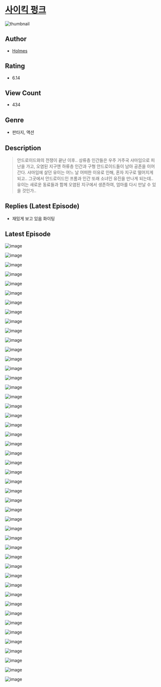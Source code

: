 # [사이킥 펑크](https://comic.naver.com/challenge/list?titleId=810211)
![thumbnail](https://image-comic.pstatic.net/user_contents_data/challenge_comic/2023/05/23/354772/upload_7089852613447137337_480x623.jpeg)

## Author
- [Holmes](https://comic.naver.com/artistTitle?id=354772)

## Rating
- 6.14

## View Count
- 434

## Genre
- 판타지, 액션

## Description
> 안드로이드와의 전쟁이 끝난 이후.. 상류층 인간들은 우주 거주국 샤마임으로 피난을 가고, 오염된 지구엔 하류층 인간과 구형 안드로이드들이 남아 공존을 이어간다. 샤마임에 살던 유이는 어느 날 어떠한 이유로 인해, 혼자 지구로 떨어지게 되고.. 그곳에서 안드로이드인 프롬과 인간 또래 소녀인 유진을 만나게 되는데.. 유이는 새로운 동료들과 함께 오염된 지구에서 생존하여, 엄마를 다시 만날 수 있을 것인가..

## Replies (Latest Episode)
- 재밌게 보고 있음 화이팅

## Latest Episode
![image](https://image-comic.pstatic.net/user_contents_data/challenge_comic/2023/05/23/354772/upload_3545240438453908579.jpeg)

![image](https://image-comic.pstatic.net/user_contents_data/challenge_comic/2023/05/23/354772/upload_7220508476948177508.jpeg)

![image](https://image-comic.pstatic.net/user_contents_data/challenge_comic/2023/05/23/354772/upload_3847026491698197042.jpeg)

![image](https://image-comic.pstatic.net/user_contents_data/challenge_comic/2023/05/23/354772/upload_3978145443663197491.jpeg)

![image](https://image-comic.pstatic.net/user_contents_data/challenge_comic/2023/05/23/354772/upload_7306356137198707811.jpeg)

![image](https://image-comic.pstatic.net/user_contents_data/challenge_comic/2023/05/23/354772/upload_7220168719248602162.jpeg)

![image](https://image-comic.pstatic.net/user_contents_data/challenge_comic/2023/05/23/354772/upload_7306356352852701747.jpeg)

![image](https://image-comic.pstatic.net/user_contents_data/challenge_comic/2023/05/23/354772/upload_3616443502392719716.jpeg)

![image](https://image-comic.pstatic.net/user_contents_data/challenge_comic/2023/05/23/354772/upload_3760566407736341557.jpeg)

![image](https://image-comic.pstatic.net/user_contents_data/challenge_comic/2023/05/23/354772/upload_4049635706878112563.jpeg)

![image](https://image-comic.pstatic.net/user_contents_data/challenge_comic/2023/05/23/354772/upload_7149527498942996788.jpeg)

![image](https://image-comic.pstatic.net/user_contents_data/challenge_comic/2023/05/23/354772/upload_3559304072654960741.jpeg)

![image](https://image-comic.pstatic.net/user_contents_data/challenge_comic/2023/05/23/354772/upload_3472663664521404982.jpeg)

![image](https://image-comic.pstatic.net/user_contents_data/challenge_comic/2023/05/23/354772/upload_7076056825413001784.jpeg)

![image](https://image-comic.pstatic.net/user_contents_data/challenge_comic/2023/05/23/354772/upload_7377799100797170529.jpeg)

![image](https://image-comic.pstatic.net/user_contents_data/challenge_comic/2023/05/23/354772/upload_7219660770780406325.jpeg)

![image](https://image-comic.pstatic.net/user_contents_data/challenge_comic/2023/05/23/354772/upload_3703428074037327414.jpeg)

![image](https://image-comic.pstatic.net/user_contents_data/challenge_comic/2023/05/23/354772/upload_4135772518100788274.jpeg)

![image](https://image-comic.pstatic.net/user_contents_data/challenge_comic/2023/05/23/354772/upload_4121975859013104438.jpeg)

![image](https://image-comic.pstatic.net/user_contents_data/challenge_comic/2023/05/23/354772/upload_7220504087492113207.jpeg)

![image](https://image-comic.pstatic.net/user_contents_data/challenge_comic/2023/05/23/354772/upload_7292234031476991286.jpeg)

![image](https://image-comic.pstatic.net/user_contents_data/challenge_comic/2023/05/23/354772/upload_7365466101454878050.jpeg)

![image](https://image-comic.pstatic.net/user_contents_data/challenge_comic/2023/05/23/354772/upload_7003438494201754421.jpeg)

![image](https://image-comic.pstatic.net/user_contents_data/challenge_comic/2023/05/23/354772/upload_4123382116386158949.jpeg)

![image](https://image-comic.pstatic.net/user_contents_data/challenge_comic/2023/05/23/354772/upload_3702634205103141424.jpeg)

![image](https://image-comic.pstatic.net/user_contents_data/challenge_comic/2023/05/23/354772/upload_3473740292599919156.jpeg)

![image](https://image-comic.pstatic.net/user_contents_data/challenge_comic/2023/05/23/354772/upload_3762532308706813286.jpeg)

![image](https://image-comic.pstatic.net/user_contents_data/challenge_comic/2023/05/23/354772/upload_7077748084766172723.jpeg)

![image](https://image-comic.pstatic.net/user_contents_data/challenge_comic/2023/05/23/354772/upload_3977916762421552695.jpeg)

![image](https://image-comic.pstatic.net/user_contents_data/challenge_comic/2023/05/23/354772/upload_7161621942094619703.jpeg)

![image](https://image-comic.pstatic.net/user_contents_data/challenge_comic/2023/05/23/354772/upload_7149807887206016051.jpeg)

![image](https://image-comic.pstatic.net/user_contents_data/challenge_comic/2023/05/23/354772/upload_3906084761557874736.jpeg)

![image](https://image-comic.pstatic.net/user_contents_data/challenge_comic/2023/05/23/354772/upload_4121184223542928695.jpeg)

![image](https://image-comic.pstatic.net/user_contents_data/challenge_comic/2023/05/23/354772/upload_3691088255072089906.jpeg)

![image](https://image-comic.pstatic.net/user_contents_data/challenge_comic/2023/05/23/354772/upload_4050206546756515895.jpeg)

![image](https://image-comic.pstatic.net/user_contents_data/challenge_comic/2023/05/23/354772/upload_7075490594238511201.jpeg)

![image](https://image-comic.pstatic.net/user_contents_data/challenge_comic/2023/05/23/354772/upload_4120856757371484210.jpeg)

![image](https://image-comic.pstatic.net/user_contents_data/challenge_comic/2023/05/23/354772/upload_7005130852161250352.jpeg)

![image](https://image-comic.pstatic.net/user_contents_data/challenge_comic/2023/05/23/354772/upload_7018358875567241570.jpeg)

![image](https://image-comic.pstatic.net/user_contents_data/challenge_comic/2023/05/23/354772/upload_7162470957506114147.jpeg)

![image](https://image-comic.pstatic.net/user_contents_data/challenge_comic/2023/05/23/354772/upload_3689064032607023152.jpeg)

![image](https://image-comic.pstatic.net/user_contents_data/challenge_comic/2023/05/23/354772/upload_7005410111827360102.jpeg)

![image](https://image-comic.pstatic.net/user_contents_data/challenge_comic/2023/05/23/354772/upload_7219942229299247161.jpeg)

![image](https://image-comic.pstatic.net/user_contents_data/challenge_comic/2023/05/23/354772/upload_7363438594175219505.jpeg)

![image](https://image-comic.pstatic.net/user_contents_data/challenge_comic/2023/05/23/354772/upload_3617296933094712627.jpeg)

![image](https://image-comic.pstatic.net/user_contents_data/challenge_comic/2023/05/23/354772/upload_3991657334302991922.jpeg)

![image](https://image-comic.pstatic.net/user_contents_data/challenge_comic/2023/05/23/354772/upload_3774405033670697314.jpeg)
